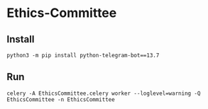# Ethics-Committee

## Install
```
python3 -m pip install python-telegram-bot==13.7
```

## Run
```
celery -A EthicsCommittee.celery worker --loglevel=warning -Q EthicsCommittee -n EthicsCommittee
```
